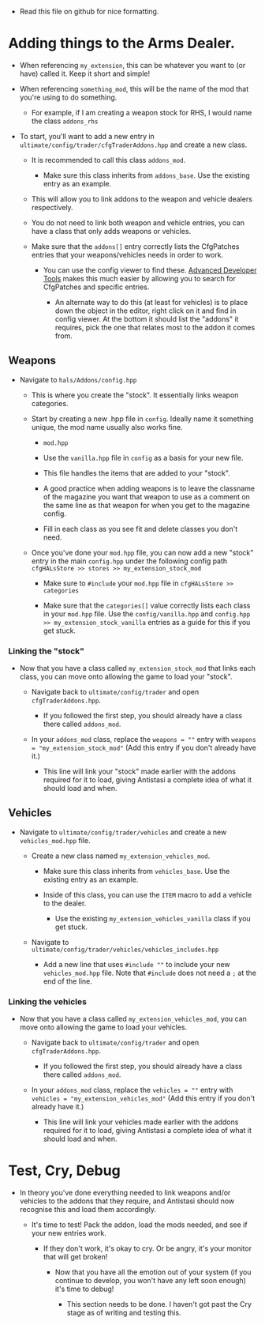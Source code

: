 - Read this file on github for nice formatting.

# Adding things to the Arms Dealer.

- When referencing `my_extension`, this can be whatever you want to (or have) called it. Keep it short and simple!

- When referencing `something_mod`, this will be the name of the mod that you're using to do something.

    - For example, if I am creating a weapon stock for RHS, I would name the class `addons_rhs`

- To start, you'll want to add a new entry in `ultimate/config/trader/cfgTraderAddons.hpp` and create a new class.

    - It is recommended to call this class `addons_mod`.

        - Make sure this class inherits from `addons_base`. Use the existing entry as an example.

    - This will allow you to link addons to the weapon and vehicle dealers respectively.

    - You do not need to link both weapon and vehicle entries, you can have a class that only adds weapons or vehicles.

    - Make sure that the `addons[]` entry correctly lists the CfgPatches entries that your weapons/vehicles needs in order to work.

        - You can use the config viewer to find these. [Advanced Developer Tools](https://steamcommunity.com/sharedfiles/filedetails/?id=2369477168) makes this much easier by allowing you to search for CfgPatches and specific entries.

            - An alternate way to do this (at least for vehicles) is to place down the object in the editor, right click on it and find in config viewer. At the bottom it should list the "addons" it requires, pick the one that relates most to the addon it comes from.

## Weapons

- Navigate to `hals/Addons/config.hpp`

    - This is where you create the "stock". It essentially links weapon categories.

    - Start by creating a new .hpp file in `config`. Ideally name it something unique, the mod name usually also works fine.

        - `mod.hpp`

        - Use the `vanilla.hpp` file in `config` as a basis for your new file.

        - This file handles the items that are added to your "stock".

        - A good practice when adding weapons is to leave the classname of the magazine you want that weapon to use as a comment on the same line as that weapon for when you get to the magazine config.

        - Fill in each class as you see fit and delete classes you don't need.

    - Once you've done your `mod.hpp` file, you can now add a new "stock" entry in the main `config.hpp` under the following config path `cfgHALsStore >> stores >> my_extension_stock_mod`

        - Make sure to `#include` your `mod.hpp` file in `cfgHALsStore >> categories`

        - Make sure that the `categories[]` value correctly lists each class in your `mod.hpp` file. Use the `config/vanilla.hpp` and `config.hpp >> my_extension_stock_vanilla` entries as a guide for this if you get stuck.

### Linking the "stock"

- Now that you have a class called `my_extension_stock_mod` that links each class, you can move onto allowing the game to load your "stock".

    - Navigate back to `ultimate/config/trader` and open `cfgTraderAddons.hpp`.

        - If you followed the first step, you should already have a class there called `addons_mod`.

    - In your `addons_mod` class, replace the `weapons = ""` entry with `weapons = "my_extension_stock_mod"` (Add this entry if you don't already have it.)
    
        - This line will link your "stock" made earlier with the addons required for it to load, giving Antistasi a complete idea of what it should load and when.

## Vehicles

- Navigate to `ultimate/config/trader/vehicles` and create a new `vehicles_mod.hpp` file. 

    - Create a new class named `my_extension_vehicles_mod`.

        - Make sure this class inherits from `vehicles_base`. Use the existing entry as an example.

        - Inside of this class, you can use the `ITEM` macro to add a vehicle to the dealer.

            - Use the existing `my_extension_vehicles_vanilla` class if you get stuck.

    - Navigate to `ultimate/config/trader/vehicles/vehicles_includes.hpp`

        - Add a new line that uses `#include ""` to include your new `vehicles_mod.hpp` file. Note that `#include` does not need a `;` at the end of the line.

### Linking the vehicles

- Now that you have a class called `my_extension_vehicles_mod`, you can move onto allowing the game to load your vehicles.

    - Navigate back to `ultimate/config/trader` and open `cfgTraderAddons.hpp`.

        - If you followed the first step, you should already have a class there called `addons_mod`.

    - In your `addons_mod` class, replace the `vehicles = ""` entry with `vehicles = "my_extension_vehicles_mod"` (Add this entry if you don't already have it.)
    
        - This line will link your vehicles made earlier with the addons required for it to load, giving Antistasi a complete idea of what it should load and when.

# Test, Cry, Debug

- In theory you've done everything needed to link weapons and/or vehicles to the addons that they require, and Antistasi should now recognise this and load them accordingly.

    - It's time to test! Pack the addon, load the mods needed, and see if your new entries work.

        - If they don't work, it's okay to cry. Or be angry, it's your monitor that will get broken!

            - Now that you have all the emotion out of your system (if you continue to develop, you won't have any left soon enough) it's time to debug!

                - This section needs to be done. I haven't got past the Cry stage as of writing and testing this.